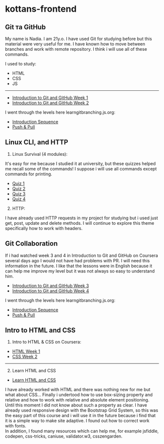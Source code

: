 # kottans-frontend

## Git та GitHub

My name is Nadia. I am 21y.o.
I have used Git for studying before but this material were very useful for me.
I have known how to move between branches and work with remote repository.
I think i will use all of these commands.

I used to study:
- HTML
- CSS
- JS

---

- [Introduction to Git and GitHub Week 1](/assets/img/Git_intro/IntroVC.jpg)
- [Introduction to Git and GitHub Week 2](/assets/img/Git_intro/UsingGit.jpg)

I went through the levels here learngitbranching.js.org:

- [Introduction Sequence](/assets/img/Git_intro/Git_Intro.jpg)
- [Push & Pull](/assets/img/Git_intro/git_intro2.jpg)

## Linux CLI, and HTTP

1. Linux Survival (4 modules):

It's easy for me because I studied it at university, but these quizzes helped me recall some of the commands!
I suppose i will use all commands except commands for printing.

- [Quiz 1](/assets/img/task_linux_cli/Quiz1.jpg)
- [Quiz 2](/assets/img/task_linux_cli/Quiz2.jpg)
- [Quiz 3](/assets/img/task_linux_cli/Quiz3.jpg)
- [Quiz 4](/assets/img/task_linux_cli/Quiz4.jpg)

2. HTTP:

I have already used HTTP requests in my project for studying but i used just get, post, update and delete methods.
I will continue to explore this theme specifically how to work with headers.

## Git Collaboration

If i had watched week 3 and 4 in Introduction to Git and GitHub on Coursera several days ago I would not have had problems with PR.
I will need this information in the future. 
I like that the lessons were in English because it can help me improve my level but it was not always so easy to understand him.

- [Introduction to Git and GitHub Week 3](/assets/img/task_git_collaboration/week3.jpg)
- [Introduction to Git and GitHub Week 4](/assets/img/task_git_collaboration/week4.jpg)

I went through the levels here learngitbranching.js.org:

- [Introduction Sequence](/assets/img/Git_intro/Git_Intro.jpg)
- [Push & Pull](/assets/img/Git_intro/git_intro2.jpg)

## Intro to HTML and CSS

1. Intro to HTML & CSS on Coursera:
- [HTML Week 1](/assets/img/task_html_css_intro/html_css_week1.jpg)
- [CSS Week 2](/assets/img/task_html_css_intro/html_css_week2.jpg)

---

2. Learn HTML and CSS

- [Learn HTML and CSS](/assets/img/task_html_css_intro/CodecademyHtmlCss.jpg)

I have already worked with HTML and there was nothing new for me but what about CSS...
Finally i undertood how to use box-sizing property and relative and how to work with relative and absolute element positioning.
Until this moment I did not know about such a property as clear.
I have already used responsive design with the Bootstrap Grid System, so this was the easy part of this course and i will use it in the future because i find that it is a simple way to make site adaptive.
I found out how to correct work with fonts.
<br/>
In addition, I found many resources which can help me, for example jsfiddle, codepen, css-tricks, caniuse, validator.w3, csszengarden.

